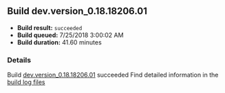 ## Build dev.version_0.18.18206.01
- **Build result:** `succeeded`
- **Build queued:** 7/25/2018 3:00:02 AM
- **Build duration:** 41.60 minutes
### Details
Build [dev.version_0.18.18206.01](https://winappstudio.visualstudio.com/web/build.aspx?pcguid=a4ef43be-68ce-4195-a619-079b4d9834c2&builduri=vstfs%3a%2f%2f%2fBuild%2fBuild%2f26052) succeeded
Find detailed information in the [build log files](https://uwpctdiags.blob.core.windows.net/buildlogs/dev.version_0.18.18206.01_logs.zip)

